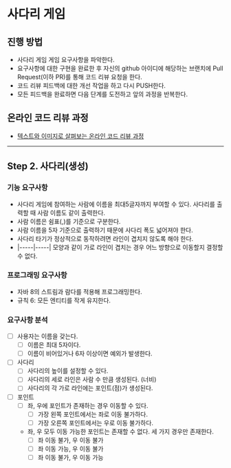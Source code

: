 # 사다리 게임

## 진행 방법

* 사다리 게임 게임 요구사항을 파악한다.
* 요구사항에 대한 구현을 완료한 후 자신의 github 아이디에 해당하는 브랜치에 Pull Request(이하 PR)를 통해 코드 리뷰 요청을 한다.
* 코드 리뷰 피드백에 대한 개선 작업을 하고 다시 PUSH한다.
* 모든 피드백을 완료하면 다음 단계를 도전하고 앞의 과정을 반복한다.

## 온라인 코드 리뷰 과정

* [텍스트와 이미지로 살펴보는 온라인 코드 리뷰 과정](https://github.com/nextstep-step/nextstep-docs/tree/master/codereview)

---

## Step 2. 사다리(생성)

### 기능 요구사항

- 사다리 게임에 참여하는 사람에 이름을 최대5글자까지 부여할 수 있다. 사다리를 출력할 때 사람 이름도 같이 출력한다.
- 사람 이름은 쉼표(,)를 기준으로 구분한다.
- 사람 이름을 5자 기준으로 출력하기 때문에 사다리 폭도 넓어져야 한다.
- 사다리 타기가 정상적으로 동작하려면 라인이 겹치지 않도록 해야 한다.
- |-----|-----| 모양과 같이 가로 라인이 겹치는 경우 어느 방향으로 이동할지 결정할 수 없다.

### 프로그래밍 요구사항
- 자바 8의 스트림과 람다를 적용해 프로그래밍한다.
- 규칙 6: 모든 엔티티를 작게 유지한다.

### 요구사항 분석

- [ ] 사용자는 이름을 갖는다.
  - [ ] 이름은 최대 5자이다.
  - [ ] 이름이 비어있거나 6자 이상이면 예외가 발생한다.
- [ ] 사다리
  - [ ] 사다리의 높이를 설정할 수 있다.
  - [ ] 사다리의 세로 라인은 사람 수 만큼 생성된다. (너비)
  - [ ] 사다리의 각 가로 라인에는 포인트(점)가 생성된다.
- [ ] 포인트
  - [ ] 좌, 우에 포인트가 존재하는 경우 이동할 수 있다.
    - [ ] 가장 왼쪽 포인트에서는 좌로 이동 불가하다.
    - [ ] 가장 오른쪽 포인트에서는 우로 이동 불가하다.
  - 좌, 우 모두 이동 가능한 포인트는 존재할 수 없다. 세 가지 경우만 존재한다.
    - [ ] 좌 이동 불가, 우 이동 불가 
    - [ ] 좌 이동 가능, 우 이동 불가
    - [ ] 좌 이동 불가, 우 이동 가능 
